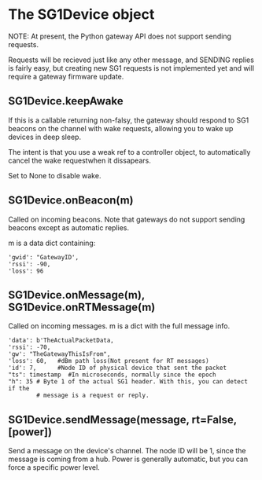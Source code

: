 # The SG1Device object

NOTE: At present, the Python gateway API does not support sending requests.

Requests will be recieved just like any other message, and SENDING replies
is fairly easy, but creating new SG1 requests is not implemented yet and will
require a gateway firmware update.





## SG1Device.keepAwake
If this is a callable returning non-falsy, the gateway should respond to SG1 beacons on the channel with wake requests, allowing you to wake up devices in deep sleep.

The intent is that you use a weak ref to a controller object, to automatically cancel
the wake requestwhen it dissapears.

Set to None to disable wake.


## SG1Device.onBeacon(m)
Called on incoming beacons.  Note that gateways do not support sending beacons except as automatic replies.

m is a data dict containing:

```
'gwid': "GatewayID',
'rssi': -90,
'loss': 96
```

## SG1Device.onMessage(m), SG1Device.onRTMessage(m)

Called on incoming messages. m is a dict with the full message info. 

```
'data': b'TheActualPacketData,
'rssi': -70,  
'gw': "TheGatewayThisIsFrom",
'loss': 60,   #dBm path loss(Not present for RT messages)
'id': 7,      #Node ID of physical device that sent the packet
"ts": timestamp  #In microseconds, normally since the epoch
"h": 35 # Byte 1 of the actual SG1 header. With this, you can detect if the 
        # message is a request or reply.
```

## SG1Device.sendMessage(message, rt=False, [power])

Send a message on the device's channel. The node ID will be 1, since the message is
coming from a hub.  Power is generally automatic, but you can force a specific power level.

